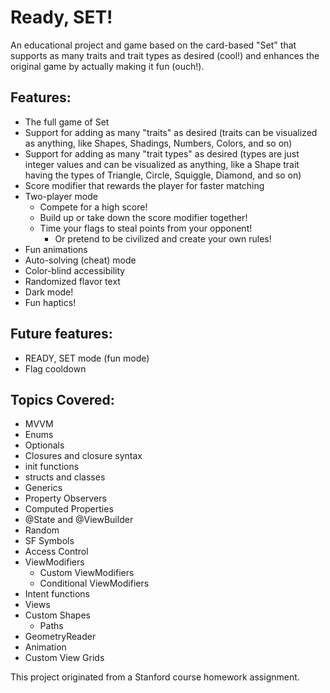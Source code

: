 # Ready, SET!

An educational project and game based on the card-based "Set" that supports as many traits and trait types as desired (cool!) and enhances the original game by actually making it fun (ouch!).

## Features:
- The full game of Set
- Support for adding as many "traits" as desired (traits can be visualized as anything, like Shapes, Shadings, Numbers, Colors, and so on)
- Support for adding as many "trait types" as desired (types are just integer values and can be visualized as anything, like a Shape trait having the types of Triangle, Circle, Squiggle, Diamond, and so on)
- Score modifier that rewards the player for faster matching
- Two-player mode
    - Compete for a high score!
    - Build up or take down the score modifier together!
    - Time your flags to steal points from your opponent!
        - Or pretend to be civilized and create your own rules!
- Fun animations
- Auto-solving (cheat) mode
- Color-blind accessibility
- Randomized flavor text
- Dark mode!
- Fun haptics!

## Future features:
- READY, SET mode (fun mode)
- Flag cooldown

## Topics Covered:
- MVVM
- Enums
- Optionals
- Closures and closure syntax
- init functions
- structs and classes
- Generics
- Property Observers
- Computed Properties
- @State and @ViewBuilder
- Random
- SF Symbols
- Access Control
- ViewModifiers
    - Custom ViewModifiers
    - Conditional ViewModifiers
- Intent functions
- Views
- Custom Shapes
    - Paths
- GeometryReader
- Animation
- Custom View Grids

This project originated from a Stanford course homework assignment.

